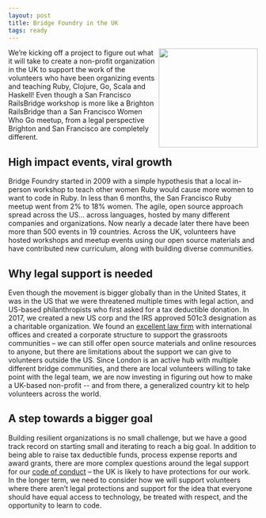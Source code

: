 ```yaml
---
layout: post
title: Bridge Foundry in the UK
tags: ready
---
```

<img src="{{ site.github.url }}/images/blog/2019-05-11-uk-bridge-foundry/uk_outline.svg" style="float:right; height:200px; width:auto" />
We’re kicking off a project to figure out what it will take to create a
non-profit organization in the UK to support the work of the volunteers who have
been organizing events and teaching Ruby, Clojure, Go, Scala and Haskell! Even
though a San Francisco RailsBridge workshop is more like a Brighton RailsBridge
than a San Francisco Women Who Go meetup, from a legal perspective Brighton and
San Francisco are completely different.
<!--more-->

## High impact events, viral growth
Bridge Foundry started in 2009 with a simple hypothesis that a local in-person
workshop to teach other women Ruby would cause more women to want to code in
Ruby. In less than 6 months, the San Francisco Ruby meetup went from 2% to 18%
women. The agile, open source approach spread across the US… across languages,
hosted by many different companies and organizations. Now nearly a decade later
there have been more than 500 events in 19 countries. Across the UK, volunteers
have hosted workshops and meetup events using our open source materials and have
contributed new curriculum, along with building diverse communities.

## Why legal support is needed
Even though the movement is bigger globally than in the United States, it was in
the US that we were threatened multiple times with legal action, and US-based
philanthropists who first asked for a tax deductible donation. In 2017, we
created a new US corp and the IRS approved 501c3 designation as a charitable
organization. We found an [excellent law firm](https://www.nixonpeabody.com)
with international offices and created a corporate structure to support the
grassroots communities – we can still offer open source materials and online
resources to anyone, but there are limitations about the support we can give to
volunteers outside the US. Since London is an active hub with multiple different
bridge communities, and there are local volunteers willing to take point with
the legal team, we are now investing in figuring out how to make a UK-based
non-profit -- and from there, a generalized country kit to help volunteers
across the world.

## A step towards a bigger goal
Building resilient organizations is no small challenge, but we have a good track
record on starting small and iterating to reach a big goal. In addition to being
able to raise tax deductible funds, process expense reports and award grants,
there are more complex questions around the legal support for our [code of
conduct](http://bridgefoundry.org/code-of-conduct) – the UK is likely to have
protections for our work. In the longer term, we need to consider how we will
support volunteers where there aren’t legal protections and support for the idea
that everyone should have equal access to technology, be treated with respect,
and the opportunity to learn to code.
